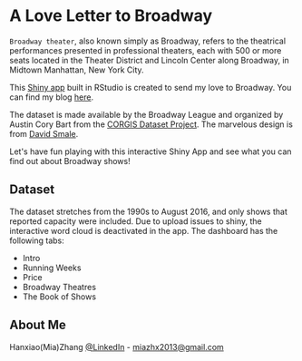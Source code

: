 # A Love Letter to Broadway


``Broadway theater``, also known simply as Broadway, refers to the theatrical performances presented in professional theaters, each with 500 or more seats located in the Theater District and Lincoln Center along Broadway, in Midtown Manhattan, New York City.

This [Shiny app][shiny] built in RStudio is created to send my love to Broadway. You can find my blog [here][blog].

The dataset is made available by the Broadway League and organized by Austin Cory Bart from the [CORGIS Dataset Project][dataset]. The marvelous design is from [David Smale][design].

Let's have fun playing with this interactive Shiny App and see what you can find out about Broadway shows!

## Dataset
The dataset stretches from the 1990s to August 2016, and only shows that reported capacity were included. Due to upload issues to shiny, the interactive word cloud is deactivated in the app. The dashboard has the following tabs:

* Intro
* Running Weeks
* Price
* Broadway Theatres
* The Book of Shows

## About Me

Hanxiao(Mia)Zhang
[@LinkedIn](https://www.linkedin.com/in/zhanghanxiao/) - miazhx2013@gmail.com

<!-- Markdown link & img dfn's -->
[shiny]: https://miazhx.shinyapps.io/broadway/
[dataset]: https://corgis-edu.github.io/corgis/csv/broadway/
[design]: https://davidsmale.netlify.com/shiny-portfolio/#69-love-songs
[blog]:https://nycdatascience.com/blog/student-works/a-love-letter-to-broadway/